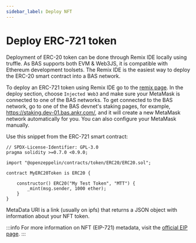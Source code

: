 ```yaml
---
sidebar_label: Deploy NFT
---
```


# Deploy ERC-721 token

Deployment of ERC-20 token can be done through Remix IDE locally using truffle. As BAS supports both EVM & Web3JS, it is compatible with Ethereum development toolsets. The Remix IDE is the easiest way to deploy the ERC-20 smart contract into a BAS network.

To deploy an ERC-721 token using Remix IDE go to the [remix page](https://remix.ethereum.org/). 
In the deploy section, choose `Injected Web3` and make sure your MetaMask is connected to one of the BAS networks. 
To get connected to the BAS network, go to one of the BAS devnet's staking pages, for example, https://staking.dev-01.bas.ankr.com/, and it will create a new MetaMask network automatically for you. 
You can also configure your MetaMask manually.

Use this snippet from the ERC-721 smart contract:

```
// SPDX-License-Identifier: GPL-3.0
pragma solidity >=0.7.0 <0.9.0;

import "@openzeppelin/contracts/token/ERC20/ERC20.sol";

contract MyERC20Token is ERC20 {

    constructor() ERC20("My Test Token", "MTT") {
        _mint(msg.sender, 1000 ether);
    }
}
```

MetaData URI is a link (usually on ipfs) that returns a JSON object with information about your NFT token.

:::info
For more information on NFT (EIP-721) metadata, visit the [official EIP page](https://github.com/ethereum/EIPs/blob/master/EIPS/eip-721.md).
:::